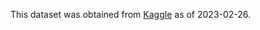 This dataset was obtained from [Kaggle](https://www.kaggle.com/datasets/datasnaek/youtube-new) as of 2023-02-26.